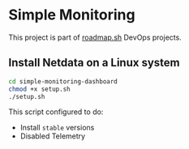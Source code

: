# Simple Monitoring

This project is part of [roadmap.sh](https://roadmap.sh/projects/simple-monitoring-dashboard) DevOps projects.

## Install Netdata on a Linux system

```bash
cd simple-monitoring-dashboard
chmod +x setup.sh 
./setup.sh
```

This script configured to do:
- Install `stable` versions
- Disabled Telemetry

